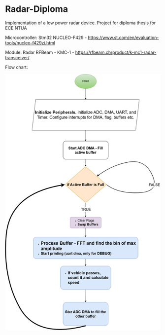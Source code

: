 # Radar-Diploma
Implementation of a low power radar device. Project for diploma thesis for ECE NTUA 

Microcontroller: Stm32 NUCLEO-F429 - https://www.st.com/en/evaluation-tools/nucleo-f429zi.html

Module: Radar RFBeam - KMC-1 - https://rfbeam.ch/product/k-mc1-radar-transceiver/

Flow chart:

![Flowchart Diagram](docs/flowchart.drawio.png)
